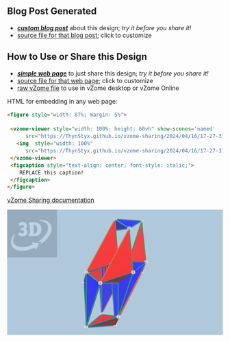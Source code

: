 
## Blog Post Generated

 - [***custom blog post***](<https://ThynStyx.github.io/vzome-sharing/2024/04/16/LO-runcinated-5-cell-with-scenes-17-27-31.html>) about this design; *try it before you share it!*
 - [source file for that blog post](<https://github.com/ThynStyx/vzome-sharing/edit/main/_posts/2024-04-16-LO-runcinated-5-cell-with-scenes-17-27-31.md>); click to customize
 


## How to Use or Share this Design

 - [***simple web page***](<https://ThynStyx.github.io/vzome-sharing/2024/04/16/17-27-31-LO-runcinated-5-cell-with-scenes/>) to just share this design; *try it before you share it!*
 - [source file for that web page](<https://github.com/ThynStyx/vzome-sharing/edit/main/2024/04/16/17-27-31-LO-runcinated-5-cell-with-scenes/index.md>); click to customize
 - [raw vZome file](<https://raw.githubusercontent.com/ThynStyx/vzome-sharing/main/2024/04/16/17-27-31-LO-runcinated-5-cell-with-scenes/LO-runcinated-5-cell-with-scenes.vZome>) to use in vZome desktop or vZome Online
 
 HTML for embedding in any web page:
 ```html
<figure style="width: 87%; margin: 5%">
  
  <vzome-viewer style="width: 100%; height: 60vh" show-scenes='named'
       src="https://ThynStyx.github.io/vzome-sharing/2024/04/16/17-27-31-LO-runcinated-5-cell-with-scenes/LO-runcinated-5-cell-with-scenes.vZome" >
    <img  style="width: 100%"
       src="https://ThynStyx.github.io/vzome-sharing/2024/04/16/17-27-31-LO-runcinated-5-cell-with-scenes/LO-runcinated-5-cell-with-scenes.png" >
  </vzome-viewer>
  <figcaption style="text-align: center; font-style: italic;">
     REPLACE this caption!
  </figcaption>
</figure>

 ```

[vZome Sharing documentation](https://vzome.github.io/vzome/sharing.html#how-it-works)

![Image](<LO-runcinated-5-cell-with-scenes.png>)

